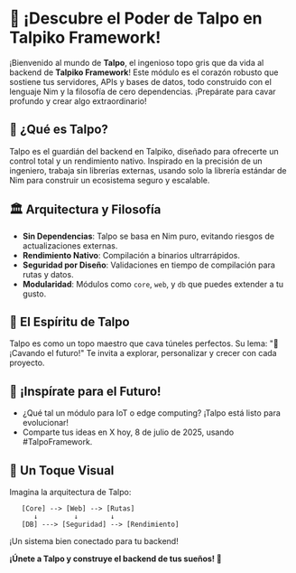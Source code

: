 # 🐾 ¡Descubre el Poder de Talpo en Talpiko Framework!

¡Bienvenido al mundo de **Talpo**, el ingenioso topo gris que da vida al backend de **Talpiko Framework**! Este módulo es el corazón robusto que sostiene tus servidores, APIs y bases de datos, todo construido con el lenguaje Nim y la filosofía de cero dependencias. ¡Prepárate para cavar profundo y crear algo extraordinario!

## 🚀 ¿Qué es Talpo?
Talpo es el guardián del backend en Talpiko, diseñado para ofrecerte un control total y un rendimiento nativo. Inspirado en la precisión de un ingeniero, trabaja sin librerías externas, usando solo la librería estándar de Nim para construir un ecosistema seguro y escalable.

## 🏛️ Arquitectura y Filosofía
- **Sin Dependencias**: Talpo se basa en Nim puro, evitando riesgos de actualizaciones externas.
- **Rendimiento Nativo**: Compilación a binarios ultrarrápidos.
- **Seguridad por Diseño**: Validaciones en tiempo de compilación para rutas y datos.
- **Modularidad**: Módulos como `core`, `web`, y `db` que puedes extender a tu gusto.

## 🐾 El Espíritu de Talpo
Talpo es como un topo maestro que cava túneles perfectos. Su lema: "🐾 ¡Cavando el futuro!" Te invita a explorar, personalizar y crecer con cada proyecto.

## 🌱 ¡Inspírate para el Futuro!
- ¿Qué tal un módulo para IoT o edge computing? ¡Talpo está listo para evolucionar!
- Comparte tus ideas en X hoy, 8 de julio de 2025, usando #TalpoFramework.

## 🎨 Un Toque Visual
Imagina la arquitectura de Talpo:
```
   [Core] --> [Web] --> [Rutas]
      ↓         ↓        ↓
   [DB] ---> [Seguridad] --> [Rendimiento]
```
¡Un sistema bien conectado para tu backend!

**¡Únete a Talpo y construye el backend de tus sueños! 🐾**